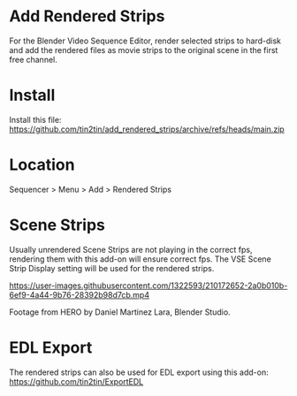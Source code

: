 # Add Rendered Strips
For the Blender Video Sequence Editor, render selected strips to hard-disk and add the rendered files as movie strips to the original scene in the first free channel.

# Install
Install this file: https://github.com/tin2tin/add_rendered_strips/archive/refs/heads/main.zip

# Location
Sequencer > Menu > Add > Rendered Strips

# Scene Strips
Usually unrendered Scene Strips are not playing in the correct fps, rendering them with this add-on will ensure correct fps. The VSE Scene Strip Display setting will be used for the rendered strips. 

https://user-images.githubusercontent.com/1322593/210172652-2a0b010b-6ef9-4a44-9b76-28392b98d7cb.mp4

Footage from HERO by Daniel Martinez Lara, Blender Studio.

# EDL Export
The rendered strips can also be used for EDL export using this add-on: https://github.com/tin2tin/ExportEDL 

